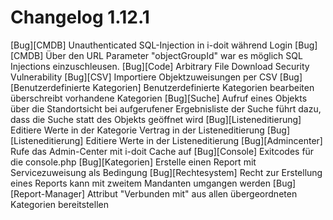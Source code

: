 # Changelog 1.12.1

[Bug][CMDB] Unauthenticated SQL-Injection in i-doit während Login
[Bug][CMDB] Über den URL Parameter "objectGroupId" war es möglich SQL Injections einzuschleusen.
[Bug][Code] Arbitrary File Download Security Vulnerability
[Bug][CSV] Importiere Objektzuweisungen per CSV
[Bug][Benutzerdefinierte Kategorien] Benutzerdefinierte Kategorien bearbeiten überschreibt vorhandene Kategorien
[Bug][Suche] Aufruf eines Objekts über die Standortsicht bei aufgerufener Ergebnisliste der Suche führt dazu, dass die Suche statt des Objekts geöffnet wird
[Bug][Listeneditierung] Editiere Werte in der Kategorie Vertrag in der Listeneditierung
[Bug][Listeneditierung] Editiere Werte in der Listeneditierung
[Bug][Admincenter] Rufe das Admin-Center mit i-doit Cache auf
[Bug][Console] Exitcodes für die console.php
[Bug][Kategorien] Erstelle einen Report mit Servicezuweisung als Bedingung
[Bug][Rechtesystem] Recht zur Erstellung eines Reports kann mit zweitem Mandanten umgangen werden
[Bug][Report-Manager] Attribut "Verbunden mit" aus allen übergeordneten Kategorien bereitstellen
